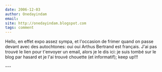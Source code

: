 ```yaml
---
date: 2006-12-03
author: Onedayindam
email: 
site: http://onedayindam.blogspot.com
tags: comment
---
```


<p>Hello, en effet expo assez sympa, et l'occasion de frimer quand on passe devant avec des autochtones: oui oui Arthus Bertrand est français. J'ai pas trouvé le lien pour t'envoyer un email, alors je le dis ici: je suis tombé sur le blog par hasard et je l'ai trouvé chouette (et informatif); keep up!!!</p>
---